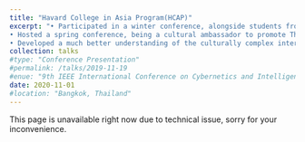 ```yaml
---
title: "Havard College in Asia Program(HCAP)"
excerpt: "• Participated in a winter conference, alongside students from top universities across Asia, hosted by Harvard students.<br/>
• Hosted a spring conference, being a cultural ambassador to promote Thailand to Harvard students and delegates from other countries.<br/>
• Developed a much better understanding of the culturally complex international communities and foster cooperative relationships with young leaders from the United States and Asian countries.<br/><br/> <img src='/images/talks_images/hcap3.jpg' width='400' height='300'> <img src='/images/talks_images/hcap1.jpg' width='400' height='300'>"
collection: talks
#type: "Conference Presentation"
#permalink: /talks/2019-11-19
#enue: "9th IEEE International Conference on Cybernetics and Intelligent Systems (CIS) and IEEE Conference on Robotics, Automation and Mechatronics (RAM), 2019"
date: 2020-11-01
#location: "Bangkok, Thailand"
---
```

This page is unavailable right now due to technical issue, sorry for your inconvenience.